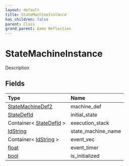 ```yaml
---
layout: default
title: StateMachineInstance
has_children: false
parent: Class
grand_parent: Game Reflection
---
```

# StateMachineInstance
Description 

## Fields

| Type | Name |
|:----------|:--------------|
| [StateMachineDef2](/riftbreaker-wiki/docs/game-reflection/components/state_machine_def2/) | machine_def |
| [StateDefId](/riftbreaker-wiki/docs/game-reflection/classes/state_def_id/) | initial_state |
| Container< [StateDefId](/riftbreaker-wiki/docs/game-reflection/classes/state_def_id/) > | execution_stack |
| [IdString](/riftbreaker-wiki/docs/game-reflection/components/id_string/) | state_machine_name |
| Container< [IdString](/riftbreaker-wiki/docs/game-reflection/components/id_string/) > | event_vec |
| [float](/riftbreaker-wiki/docs/game-reflection/components/float/) | event_timer |
| [bool](/riftbreaker-wiki/docs/game-reflection/components/bool/) | is_initialized |

